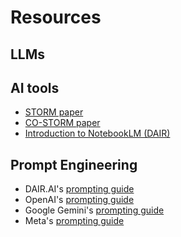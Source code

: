 # Resources

## LLMs

## AI tools

* <a href="" target="_blank">STORM paper</a>
* <a href="" target="_blank">CO-STORM paper</a>
* <a href="https://dair-ai.thinkific.com/courses/introduction-notebooklm" target="_blank">Introduction to NotebookLM (DAIR)</a>

## Prompt Engineering

* DAIR.AI's <a href="https://www.promptingguide.ai" target="_blank">prompting guide</a>
* OpenAI's <a href="https://www.promptingguide.ai" target="_blank">prompting guide</a>
* Google Gemini's <a href="https://www.promptingguide.ai" target="_blank">prompting guide</a>
* Meta's <a href="https://www.promptingguide.ai" target="_blank">prompting guide</a>